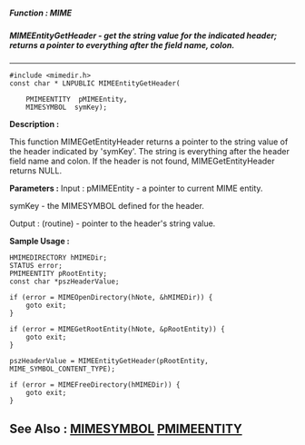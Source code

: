 ##### Function : MIME
##### MIMEEntityGetHeader - get the string value for the indicated header; returns a pointer to everything after the field name, colon.
---
```
#include <mimedir.h>
const char * LNPUBLIC MIMEEntityGetHeader(

	PMIMEENTITY  pMIMEEntity,
	MIMESYMBOL  symKey);
```
**Description :**

This function MIMEGetEntityHeader returns a pointer to the string value of the 
header indicated by 'symKey'.  The string is everything after the header field 
name and colon.  If the header is not found, MIMEGetEntityHeader returns NULL.

**Parameters :**
Input :
pMIMEEntity  -  a pointer to current MIME entity.

symKey  -   the MIMESYMBOL defined for the header.

Output :
(routine)  -  pointer to the header's string value.



**Sample Usage :**
```
HMIMEDIRECTORY hMIMEDir;
STATUS error;
PMIMEENTITY pRootEntity;
const char *pszHeaderValue;

if (error = MIMEOpenDirectory(hNote, &hMIMEDir)) {
	goto exit;
}

if (error = MIMEGetRootEntity(hNote, &pRootEntity)) {
	goto exit;
}

pszHeaderValue = MIMEEntityGetHeader(pRootEntity, MIME_SYMBOL_CONTENT_TYPE);

if (error = MIMEFreeDirectory(hMIMEDir)) {
	goto exit;
}

```
**See Also :**
[MIMESYMBOL](/domino-c-api-docs/reference/Data/MIMESYMBOL)
[PMIMEENTITY](/domino-c-api-docs/reference/Data/PMIMEENTITY)
---
